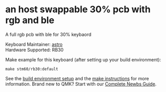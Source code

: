 # an host swappable 30% pcb with rgb and ble

A full rgb pcb with ble for 30% keybaord 

Keyboard Maintainer: [astro](https://github.com/yulei)  
Hardware Supported: RB30

Make example for this keyboard (after setting up your build environment):

    make stm60/rb30:default

See the [build environment setup](https://docs.qmk.fm/#/getting_started_build_tools) and the [make instructions](https://docs.qmk.fm/#/getting_started_make_guide) for more information. Brand new to QMK? Start with our [Complete Newbs Guide](https://docs.qmk.fm/#/newbs).
